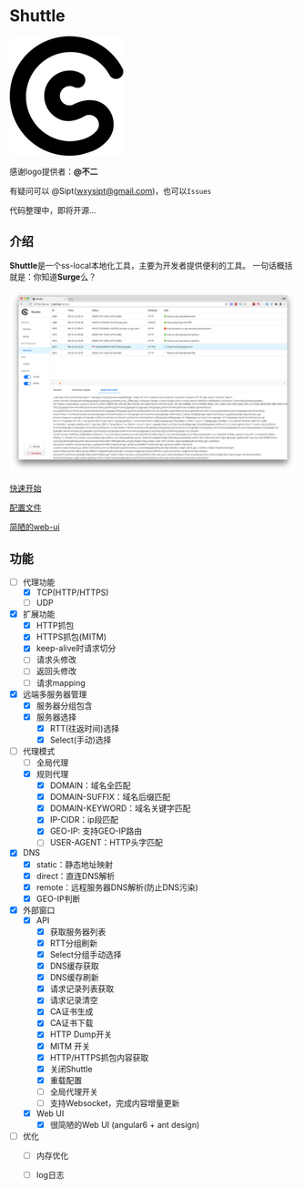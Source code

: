 # Shuttle



![Shuttle](./Shuttle_Logo.PNG)

感谢logo提供者：**@不二**

有疑问可以 @Sipt(wxysipt@gmail.com)，也可以`Issues`

代码整理中，即将开源...

## 介绍
**Shuttle**是一个ss-local本地化工具，主要为开发者提供便利的工具。
一句话概括就是：你知道**Surge**么？

![Introduction](static/dump_mitm.jpg)

[快速开始](static/get_start.md)

[配置文件](static/config.md)

[简陋的web-ui](static/web_ui.md)


## 功能
- [ ] 代理功能
	- [x] TCP(HTTP/HTTPS)
	- [ ] UDP
- [x] 扩展功能
	- [x] HTTP抓包
	- [x] HTTPS抓包(MITM)
	- [x] keep-alive时请求切分
	- [ ] 请求头修改
	- [ ] 返回头修改
	- [ ] 请求mapping
- [x] 远端多服务器管理
	- [x] 服务器分组包含
	- [x] 服务器选择
		- [x] RTT(往返时间)选择
		- [x] Select(手动)选择
- [ ] 代理模式
	- [ ] 全局代理
	- [x] 规则代理
		- [x] DOMAIN：域名全匹配
		- [x]  DOMAIN-SUFFIX：域名后缀匹配
		- [x]  DOMAIN-KEYWORD：域名关键字匹配
		- [x]  IP-CIDR：ip段匹配
		- [x]  GEO-IP: 支持GEO-IP路由
		- [ ]  USER-AGENT：HTTP头字匹配
- [x] DNS
	- [x] static：静态地址映射
	- [x] direct：直连DNS解析
	- [x] remote：远程服务器DNS解析(防止DNS污染)
	- [x] GEO-IP判断
- [x] 外部窗口
	- [x] API
		- [x]  获取服务器列表
		- [x]  RTT分组刷新
		- [x]  Select分组手动选择
		- [x]  DNS缓存获取
		- [x]  DNS缓存刷新
		- [x]  请求记录列表获取
		- [x]  请求记录清空
		- [x]  CA证书生成
		- [x]  CA证书下载
		- [x]  HTTP Dump开关
		- [x]  MITM 开关
		- [x]  HTTP/HTTPS抓包内容获取 
		- [x]  关闭Shuttle
		- [x]  重载配置
		- [ ]  全局代理开关
		- [ ]  支持Websocket，完成内容增量更新
	- [x] Web UI
		- [x] 很简陋的Web UI (angular6 + ant design)
- [ ] 优化
	- [ ] 内存优化
	- [ ] log日志


